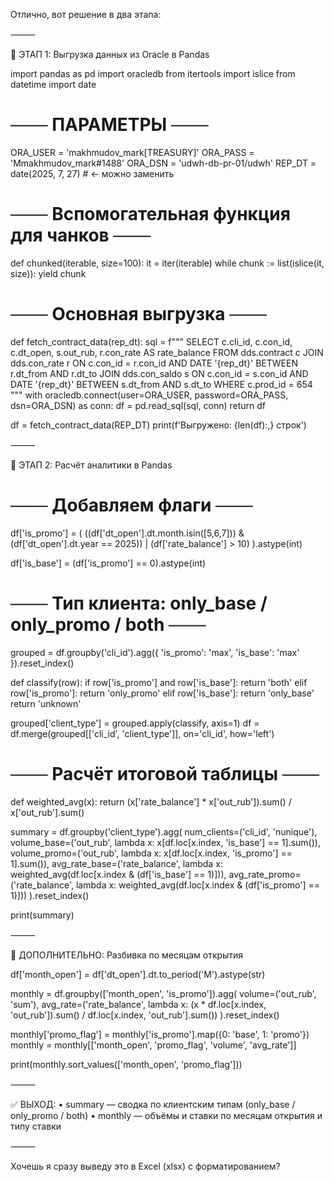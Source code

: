 Отлично, вот решение в два этапа:

⸻

🔹 ЭТАП 1: Выгрузка данных из Oracle в Pandas

import pandas as pd
import oracledb
from itertools import islice
from datetime import date

# ─── ПАРАМЕТРЫ ───
ORA_USER = 'makhmudov_mark[TREASURY]'
ORA_PASS = 'Mmakhmudov_mark#1488'
ORA_DSN  = 'udwh-db-pr-01/udwh'
REP_DT   = date(2025, 7, 27)  # ← можно заменить

# ─── Вспомогательная функция для чанков ───
def chunked(iterable, size=100):
    it = iter(iterable)
    while chunk := list(islice(it, size)):
        yield chunk

# ─── Основная выгрузка ───
def fetch_contract_data(rep_dt):
    sql = f"""
        SELECT 
            c.cli_id,
            c.con_id,
            c.dt_open,
            s.out_rub,
            r.con_rate AS rate_balance
        FROM dds.contract c
        JOIN dds.con_rate r
            ON c.con_id = r.con_id AND DATE '{rep_dt}' BETWEEN r.dt_from AND r.dt_to
        JOIN dds.con_saldo s
            ON c.con_id = s.con_id AND DATE '{rep_dt}' BETWEEN s.dt_from AND s.dt_to
        WHERE c.prod_id = 654
    """
    with oracledb.connect(user=ORA_USER, password=ORA_PASS, dsn=ORA_DSN) as conn:
        df = pd.read_sql(sql, conn)
    return df

df = fetch_contract_data(REP_DT)
print(f'Выгружено: {len(df):,} строк')


⸻

🔹 ЭТАП 2: Расчёт аналитики в Pandas

# ─── Добавляем флаги ───
df['is_promo'] = (
    ((df['dt_open'].dt.month.isin([5,6,7])) & (df['dt_open'].dt.year == 2025)) |
    (df['rate_balance'] > 10)
).astype(int)

df['is_base'] = (df['is_promo'] == 0).astype(int)

# ─── Тип клиента: only_base / only_promo / both ───
grouped = df.groupby('cli_id').agg({
    'is_promo': 'max',
    'is_base': 'max'
}).reset_index()

def classify(row):
    if row['is_promo'] and row['is_base']:
        return 'both'
    elif row['is_promo']:
        return 'only_promo'
    elif row['is_base']:
        return 'only_base'
    return 'unknown'

grouped['client_type'] = grouped.apply(classify, axis=1)
df = df.merge(grouped[['cli_id', 'client_type']], on='cli_id', how='left')

# ─── Расчёт итоговой таблицы ───
def weighted_avg(x):
    return (x['rate_balance'] * x['out_rub']).sum() / x['out_rub'].sum()

summary = df.groupby('client_type').agg(
    num_clients=('cli_id', 'nunique'),
    volume_base=('out_rub', lambda x: x[df.loc[x.index, 'is_base'] == 1].sum()),
    volume_promo=('out_rub', lambda x: x[df.loc[x.index, 'is_promo'] == 1].sum()),
    avg_rate_base=('rate_balance', lambda x: weighted_avg(df.loc[x.index & (df['is_base'] == 1)])),
    avg_rate_promo=('rate_balance', lambda x: weighted_avg(df.loc[x.index & (df['is_promo'] == 1)]))
).reset_index()

print(summary)


⸻

🔹 ДОПОЛНИТЕЛЬНО: Разбивка по месяцам открытия

df['month_open'] = df['dt_open'].dt.to_period('M').astype(str)

monthly = df.groupby(['month_open', 'is_promo']).agg(
    volume=('out_rub', 'sum'),
    avg_rate=('rate_balance', lambda x: (x * df.loc[x.index, 'out_rub']).sum() / df.loc[x.index, 'out_rub'].sum())
).reset_index()

monthly['promo_flag'] = monthly['is_promo'].map({0: 'base', 1: 'promo'})
monthly = monthly[['month_open', 'promo_flag', 'volume', 'avg_rate']]

print(monthly.sort_values(['month_open', 'promo_flag']))


⸻

✅ ВЫХОД:
	•	summary — сводка по клиентским типам (only_base / only_promo / both)
	•	monthly — объёмы и ставки по месяцам открытия и типу ставки

⸻

Хочешь я сразу выведу это в Excel (xlsx) с форматированием?
